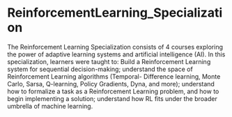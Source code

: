 # ReinforcementLearning_Specialization
The Reinforcement Learning Specialization consists of 4 courses exploring the power of adaptive learning systems and artificial intelligence (AI). In this specialization, learners were taught to: Build a Reinforcement Learning system for sequential decision-making; understand the space of Reinforcement Learning algorithms (Temporal- Difference learning, Monte Carlo, Sarsa, Q-learning, Policy Gradients, Dyna, and more); understand how to formalize a task as a Reinforcement Learning problem, and how to begin implementing a solution; understand how RL fits under the broader umbrella of machine learning.

